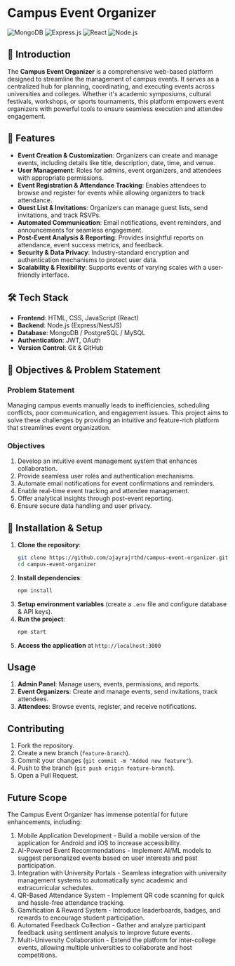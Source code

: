# Campus Event Organizer

![MongoDB](https://img.shields.io/badge/MongoDB-%2347A248.svg?style=for-the-badge&logo=mongodb&logoColor=white)
![Express.js](https://img.shields.io/badge/Express.js-%23404d59.svg?style=for-the-badge&logo=express&logoColor=white)
![React](https://img.shields.io/badge/React-%2320232a.svg?style=for-the-badge&logo=react&logoColor=%2361DAFB)
![Node.js](https://img.shields.io/badge/Node.js-6DA55F?style=for-the-badge&logo=node.js&logoColor=white)

## 📌 Introduction
The **Campus Event Organizer** is a comprehensive web-based platform designed to streamline the management of campus events. It serves as a centralized hub for planning, coordinating, and executing events across universities and colleges. Whether it's academic symposiums, cultural festivals, workshops, or sports tournaments, this platform empowers event organizers with powerful tools to ensure seamless execution and attendee engagement.

## 🚀 Features
- **Event Creation & Customization**: Organizers can create and manage events, including details like title, description, date, time, and venue.
- **User Management**: Roles for admins, event organizers, and attendees with appropriate permissions.
- **Event Registration & Attendance Tracking**: Enables attendees to browse and register for events while allowing organizers to track attendance.
- **Guest List & Invitations**: Organizers can manage guest lists, send invitations, and track RSVPs.
- **Automated Communication**: Email notifications, event reminders, and announcements for seamless engagement.
- **Post-Event Analysis & Reporting**: Provides insightful reports on attendance, event success metrics, and feedback.
- **Security & Data Privacy**: Industry-standard encryption and authentication mechanisms to protect user data.
- **Scalability & Flexibility**: Supports events of varying scales with a user-friendly interface.

## 🛠️ Tech Stack
- **Frontend**: HTML, CSS, JavaScript (React)
- **Backend**: Node.js (Express/NestJS)
- **Database**: MongoDB / PostgreSQL / MySQL
- **Authentication**: JWT, OAuth
- **Version Control**: Git & GitHub

## 🎯 Objectives & Problem Statement
### Problem Statement
Managing campus events manually leads to inefficiencies, scheduling conflicts, poor communication, and engagement issues. This project aims to solve these challenges by providing an intuitive and feature-rich platform that streamlines event organization.

### Objectives
1. Develop an intuitive event management system that enhances collaboration.
2. Provide seamless user roles and authentication mechanisms.
3. Automate email notifications for event confirmations and reminders.
4. Enable real-time event tracking and attendee management.
5. Offer analytical insights through post-event reporting.
6. Ensure secure data handling and user privacy.

## 🔧 Installation & Setup
1. **Clone the repository**:
   ```sh
   git clone https://github.com/ajayrajrthd/campus-event-organizer.git
   cd campus-event-organizer
   ```
2. **Install dependencies**:
   ```sh
   npm install
   ```
3. **Setup environment variables** (create a `.env` file and configure database & API keys).
4. **Run the project**:
   ```sh
   npm start
   ```
5. **Access the application** at `http://localhost:3000`

## Usage
1. **Admin Panel**: Manage users, events, permissions, and reports.
2. **Event Organizers**: Create and manage events, send invitations, track attendees.
3. **Attendees**: Browse events, register, and receive notifications.

## Contributing
1. Fork the repository.
2. Create a new branch (`feature-branch`).
3. Commit your changes (`git commit -m "Added new feature"`).
4. Push to the branch (`git push origin feature-branch`).
5. Open a Pull Request.

## Future Scope

The Campus Event Organizer has immense potential for future enhancements, including:
1. Mobile Application Development - Build a mobile version of the application for Android and iOS to increase accessibility.
3. AI-Powered Event Recommendations - Implement AI/ML models to suggest personalized events based on user interests and past participation.
4. Integration with University Portals - Seamless integration with university management systems to automatically sync academic and extracurricular schedules.
5. QR-Based Attendance System - Implement QR code scanning for quick and hassle-free attendance tracking.
7. Gamification & Reward System - Introduce leaderboards, badges, and rewards to encourage student participation.
9. Automated Feedback Collection - Gather and analyze participant feedback using sentiment analysis to improve future events.
11. Multi-University Collaboration - Extend the platform for inter-college events, allowing multiple universities to collaborate and host competitions.

